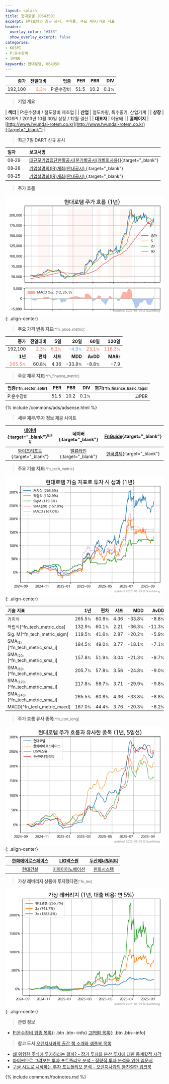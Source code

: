 ```yaml
---
layout: splash
title: 현대로템 (064350)
excerpt: 현대로템의 최근 공시, 수익률, 주요 재무/기술 지표
header:
  overlay_color: "#333"
  show_overlay_excerpt: false
categories:
- KOSPI
- P:운수장비
- 고PBR
keywords: 현대로템, 064350
---
```


| **종가** | **전일대비** | **업종** | **PER** | **PBR** | **DIV** |
| -------: | -----------: | -------: | ------: | ------: | ------: |
| 192,100 | <span style="color: tomato">2.3<small>%</small></span> | P:운수장비 | 51.5 | 10.2 | 0.1<small>%</small> |

<!-- more -->


> **기업 개요**<a id="company"></a>

| <span style="white-space:nowrap;">**섹터**</span> | P:운수장비 / 철도장비 제조업 |
| <span style="white-space:nowrap;">**산업**</span> | 철도차량, 특수중기, 산업기계 |
| <span style="white-space:nowrap;">**상장**</span> | KOSPI / 2013년 10월 30일 상장 / 12월 결산 |
| <span style="white-space:nowrap;">**대표자**</span> | 이용배 |
| <span style="white-space:nowrap;">**홈페이지**</span> | [http://www.hyundai-rotem.co.kr](http://www.hyundai-rotem.co.kr){:target="_blank"} |


> **최근 7일 DART 신규 공시**<a id="dart"></a>

| **일자** |      | **보고서명** |
| :------- | :--- | :----------- |
| 08&#x2011;29 | | [대규모기업집단현황공시[분기별공시(개별회사용)]](https://dart.fss.or.kr/dsaf001/main.do?rcpNo=20250829001225){:target="_blank"} |
| 08&#x2011;28 | | [기업설명회(IR)개최(안내공시)              ](https://dart.fss.or.kr/dsaf001/main.do?rcpNo=20250828800006){:target="_blank"} |
| 08&#x2011;25 | | [기업설명회(IR)개최(안내공시)              ](https://dart.fss.or.kr/dsaf001/main.do?rcpNo=20250825800457){:target="_blank"} |


> **주가 흐름**<a id="price"></a>

![064350](/stock/images/064350.png){: .align-center}


> **주요 가격 변동 지표**<small>[^fn_price_metric]</small>

| **종가** | **전일대비** | **5일** | **20일** | **60일** | **120일** |
| -------: | -----------: | ------: | -------: | -------: | --------: |
| 192,100 | <span style="color: tomato">2.3<small>%</small></span> | <span style="color: tomato">6.1<small>%</small></span> | <span style="color: cornflowerblue">-4.9<small>%</small></span> | <span style="color: tomato">23.1<small>%</small></span> | <span style="color: tomato">116.3<small>%</small></span> |
| **1년** | **편차** | **샤프** | **MDD** | **AvDD** | **MARr** |
| <span style="color: tomato">265.5<small>%</small></span> | 60.8<small>%</small> | 4.36 | -33.8<small>%</small> | -8.8<small>%</small> | -7.9 |


> **주요 재무 지표**<small>[^fn_finance_metric]</small>

| **업종**<small>[^fn_sector_abbr]</small> | **PER** | **PBR** | **DIV** | **평가**<small>[^fn_finance_basic_tags]</small> |
| :--------------------------------------- | ------: | ------: | ------: | ----------------------------------------------: |
| P:운수장비 | 51.5 | 10.2 | 0.1<small>%</small> | 고PBR |



{% include /commons/ads/adsense.html %}

> **세부 재무/투자 정보 제공 사이트**

| [네이버](https://m.stock.naver.com/domestic/stock/064350/finance/summary){:target="_blank"}<sup><small>모바일</small></sup> | [네이버](https://finance.naver.com/item/coinfo.naver?code=064350){:target="_blank"} | [FnGuide](https://comp.fnguide.com/SVO2/ASP/SVD_Invest.asp?gicode=A064350&MenuYn=Y){:target="_blank"} |
| :---: | :---: | :---: |
| [와이즈리포트](https://comp.wisereport.co.kr/company/c1040001.aspx?cmp_cd=064350){:target="_blank"} | [밸류라인](https://www.valueline.co.kr/finance/summary/064350){:target="_blank"} | [한국경제](https://markets.hankyung.com/stock/064350/financial-summary){:target="_blank"} |


> **주요 기술 지표**<small>[^fn_tech_metric]</small>


![064350](/stock/images/064350_tech.png){: .align-center}

| **기술 지표** | **1년** | **편차** | **샤프** | **MDD** | **AvDD** |
| :------------ | ------: | -----------: | -------: | ------: | -------: |
| 거치식 | 265.5<small>%</small> | 60.8<small>%</small> | 4.36 | -33.8<small>%</small> | -8.8<small>%</small> |
| 적립식[^fn_tech_metric_dca] | 132.9<small>%</small> | 60.1<small>%</small> | 2.21 | -36.3<small>%</small> | -11.3<small>%</small> |
| Sig. M[^fn_tech_metric_sigm] | 119.5<small>%</small> | 41.6<small>%</small> | 2.87 | -20.2<small>%</small> | -5.9<small>%</small> |
| SMA<small><sub>(5)</sub></small>[^fn_tech_metric_sma_i] | 184.5<small>%</small> | 49.0<small>%</small> | 3.77 | -18.1<small>%</small> | -7.1<small>%</small> |
| SMA<small><sub>(20)</sub></small>[^fn_tech_metric_sma_i] | 157.8<small>%</small> | 51.9<small>%</small> | 3.04 | -21.3<small>%</small> | -9.7<small>%</small> |
| SMA<small><sub>(60)</sub></small>[^fn_tech_metric_sma_i] | 205.7<small>%</small> | 57.8<small>%</small> | 3.56 | -24.8<small>%</small> | -9.0<small>%</small> |
| SMA<small><sub>(120)</sub></small>[^fn_tech_metric_sma_i] | 217.8<small>%</small> | 58.7<small>%</small> | 3.71 | -29.9<small>%</small> | -9.8<small>%</small> |
| SMA<small><sub>(240)</sub></small>[^fn_tech_metric_sma_i] | 265.5<small>%</small> | 60.8<small>%</small> | 4.36 | -33.8<small>%</small> | -8.8<small>%</small> |
| MACD[^fn_tech_metric_macd] | 167.0<small>%</small> | 44.4<small>%</small> | 3.76 | -20.3<small>%</small> | -6.2<small>%</small> |


> **주가 흐름 유사 종목**<a id="corr"></a><small>[^fn_corr_long]</small>

![064350](/stock/images/064350_corr.png){: .align-center}

|       | [한화에어로스페이스](/012450/) | [LIG넥스원](/079550/) | [두산에너빌리티](/034020/) |
| :---: | :------------------------------------: | :------------------------------------: | :------------------------------------: |
|       | [현대건설](/000720/) | [지아이이노베이션](/358570/) | [한화시스템](/272210/) |


> **가상 레버리지 상품에 투자했다면**<a id="2x"></a><small>[^fn_lev]</small>

![064350](/stock/images/064350_2x.png){: .align-center}


> **관련 정보**

- [P:운수장비 업종 목록](/stats/sector/kospi_업종_운수장비_종목/){: .btn .btn--info} [고PBR 목록](/fn/fn_high_pbr/){: .btn .btn--info}

> **참고 도서** [오렌지사과의 출간 책 소개와 샘플북 목록](https://kongdori.tistory.com/691)

- [왜 위험한 주식에 투자하라는 걸까? - 장기 투자와 분산 투자에 대한 통계학적 시각](https://kongdori.tistory.com/421)
- [파이썬으로 그려보는 투자 포트폴리오 분석  - 정량적 투자 분석을 위한 입문서](https://kongdori.tistory.com/643)
- [구글 시트로 시작하는 투자 포트폴리오 분석 - 오렌지사과의 불친절한 워크북](https://kongdori.tistory.com/449)


{% include commons/footnotes.md %}